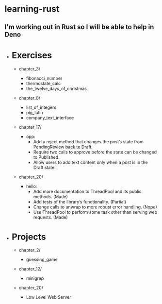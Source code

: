
# learning-rust

## I'm working out in Rust so I will be able to help in Deno

+ # Exercises

  + chapter_3/
    + fibonacci_number
    + thermostate_calc
    + the_twelve_days_of_christmas

  + chapter_8/
    + list_of_integers
    + pig_latin
    + company_text_interface
    
  + chapter_17/
    + opp:
      + Add a reject method that changes the post’s state from PendingReview back to Draft.
      + Require two calls to approve before the state can be changed to Published.
      + Allow users to add text content only when a post is in the Draft state.

  + chapter_20/
    + hello:
      + Add more documentation to ThreadPool and its public methods. (Made)
      + Add tests of the library’s functionality. (Partial)
      + Change calls to unwrap to more robust error handling. (Nope)
      + Use ThreadPool to perform some task other than serving web requests. (Made)
    
+ # Projects

  + chapter_2/
    + guessing_game

  + chapter_12/
    + minigrep

  + chapter_20/
    + Low Level Web Server
